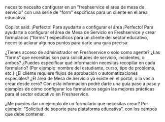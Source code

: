 necesito
necesito configurar en un "freshservice el area de mesa de servicio" con una serie de "form" espcificas 
para un cliente en el area educativa.


Copilot said: ¡Perfecto! Para ayudarte a configurar el área
¡Perfecto! Para ayudarte a configurar el área de Mesa de Servicio en Freshservice y crear formularios (“forms”) específicos para un cliente del sector educativo, necesito aclarar algunos puntos para darte una guía precisa:

¿Tienes acceso de administrador en Freshservice o solo como agente?
¿Las “forms” que necesitas son para solicitudes de servicio, incidentes, o ambos?
¿Puedes especificar qué información necesitas recopilar en cada formulario? (Por ejemplo: nombre del estudiante, curso, tipo de problema, etc.)
¿El cliente requiere flujos de aprobación o automatizaciones especiales?
¿El área de Mesa de Servicio ya existe en el portal, o la vas a crear desde cero?
Con esta información podré darte una guía paso a paso y ejemplos de cómo configurar los formularios según las mejores prácticas para el sector educativo en Freshservice.

¿Me puedes dar un ejemplo de un formulario que necesitas crear? Por ejemplo: “Solicitud de soporte para plataforma educativa”, con los campos que debe contener.
